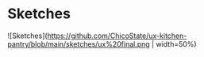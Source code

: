 # Sketches
![Sketches](https://github.com/ChicoState/ux-kitchen-pantry/blob/main/sketches/ux%20final.png | width=50%)

